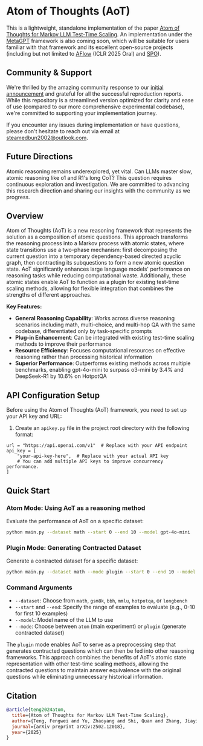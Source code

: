 # Atom of Thoughts (AoT)

This is a lightweight, standalone implementation of the paper [Atom of Thoughts for Markov LLM Test-Time Scaling](https://arxiv.org/abs/2502.12018). An implementation under the [MetaGPT](https://github.com/geekan/MetaGPT) framework is also coming soon, which will be suitable for users familiar with that framework and its excellent open-source projects (including but not limited to [AFlow](https://arxiv.org/abs/2410.10762) (ICLR 2025 Oral) and [SPO](https://arxiv.org/abs/2502.06855)).

## Community & Support

We're thrilled by the amazing community response to our [initial announcement](https://x.com/didiforx/status/1895902471635288252) and grateful for all the successful reproduction reports. While this repository is a streamlined version optimized for clarity and ease of use (compared to our more comprehensive experimental codebase), we're committed to supporting your implementation journey.

If you encounter any issues during implementation or have questions, please don't hesitate to reach out via email at <steamedbun2002@outlook.com>.

## Future Directions

Atomic reasoning remains underexplored, yet vital. Can LLMs master slow, atomic reasoning like o1 and R1's long CoT? This question requires continuous exploration and investigation. We are committed to advancing this research direction and sharing our insights with the community as we progress.

## Overview

Atom of Thoughts (AoT) is a new reasoning framework that represents the solution as a composition of atomic questions. This approach transforms the reasoning process into a Markov process with atomic states, where state transitions use a two-phase mechanism: first decomposing the current question into a temporary dependency-based directed acyclic graph, then contracting its subquestions to form a new atomic question state. AoT significantly enhances large language models' performance on reasoning tasks while reducing computational waste. Additionally, these atomic states enable AoT to function as a plugin for existing test-time scaling methods, allowing for flexible integration that combines the strengths of different approaches.

**Key Features:**

- **General Reasoning Capability**: Works across diverse reasoning scenarios including math, multi-choice, and multi-hop QA with the same codebase, differentiated only by task-specific prompts
- **Plug-in Enhancement**: Can be integrated with existing test-time scaling methods to improve their performance
- **Resource Efficiency**: Focuses computational resources on effective reasoning rather than processing historical information
- **Superior Performance**: Outperforms existing methods across multiple benchmarks, enabling gpt-4o-mini to surpass o3-mini by 3.4% and DeepSeek-R1 by 10.6% on HotpotQA

## API Configuration Setup

Before using the Atom of Thoughts (AoT) framework, you need to set up your API key and URL:

1. Create an `apikey.py` file in the project root directory with the following format:

```
url = "https://api.openai.com/v1"  # Replace with your API endpoint
api_key = [
    "your-api-key-here",  # Replace with your actual API key
    # You can add multiple API keys to improve concurrency performance.
]
```

## Quick Start

### Atom Mode: Using AoT as a reasoning method

Evaluate the performance of AoT on a specific dataset:

```bash
python main.py --dataset math --start 0 --end 10 --model gpt-4o-mini
```

### Plugin Mode: Generating Contracted Dataset

Generate a contracted dataset for a specific dataset:

```bash
python main.py --dataset math --mode plugin --start 0 --end 10 --model gpt-4o-mini
```

### Command Arguments

- `--dataset`: Choose from `math`, `gsm8k`, `bbh`, `mmlu`, `hotpotqa`, or `longbench`
- `--start` and `--end`: Specify the range of examples to evaluate (e.g., 0-10 for first 10 examples)
- `--model`: Model name of the LLM to use
- `--mode`: Choose between `atom` (main experiment) or `plugin` (generate contracted dataset)

The `plugin` mode enables AoT to serve as a preprocessing step that generates contracted questions which can then be fed into other reasoning frameworks. This approach combines the benefits of AoT's atomic state representation with other test-time scaling methods, allowing the contracted questions to maintain answer equivalence with the original questions while eliminating unnecessary historical information.

## Citation

```bibtex
@article{teng2024atom,
  title={Atom of Thoughts for Markov LLM Test-Time Scaling},
  author={Teng, Fengwei and Yu, Zhaoyang and Shi, Quan and Zhang, Jiayi and Wu, Chenglin and Luo, Yuyu},
  journal={arXiv preprint arXiv:2502.12018},
  year={2025}
}
```
